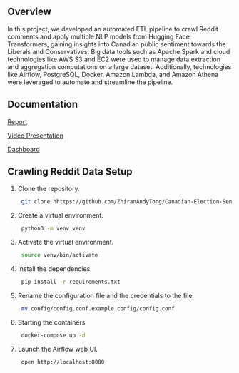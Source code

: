 
## Overview

In this project, we developed an automated ETL pipeline to crawl Reddit comments and apply multiple NLP models from Hugging Face Transformers, gaining insights into Canadian public sentiment towards the Liberals and Conservatives. Big data tools such as Apache Spark and cloud technologies like AWS S3 and EC2 were used to manage data extraction and aggregation computations on a large dataset. Additionally, technologies like Airflow, PostgreSQL, Docker, Amazon Lambda, and Amazon Athena were leveraged to automate and streamline the pipeline.

## Documentation 

[Report](https://github.com/ZhiranAndyTong/Canadian-Election-Sentiment-Analysis/blob/ddaf435034a7089485419f8688da6d1c434bd91e/CMPT_732___Report.pdf)


[Video Presentation](https://drive.google.com/file/d/12Frf1zKLjWzxIBXkFeni1EzBZjPkalFC/view)

[Dashboard](hhttps://github.com/ZhiranAndyTong/Canadian-Election-Sentiment-Analysis/blob/ddaf435034a7089485419f8688da6d1c434bd91e/Final%20Project%20Dashboard-2.pbix)

## Crawling Reddit Data Setup
1. Clone the repository.
   ```bash
    git clone hhttps://github.com/ZhiranAndyTong/Canadian-Election-Sentiment-Analysis.git
   ```
2. Create a virtual environment.
   ```bash
    python3 -m venv venv
   ```
3. Activate the virtual environment.
   ```bash
    source venv/bin/activate
   ```
4. Install the dependencies.
   ```bash
    pip install -r requirements.txt
   ```
5. Rename the configuration file and the credentials to the file.
   ```bash
    mv config/config.conf.example config/config.conf
   ```
6. Starting the containers
   ```bash
    docker-compose up -d
   ```
7. Launch the Airflow web UI.
   ```bash
    open http://localhost:8080
   ```


